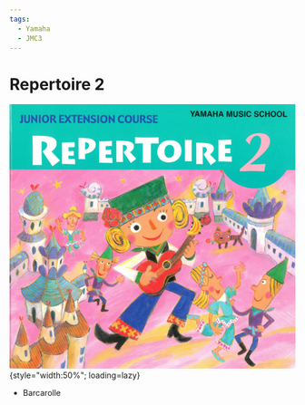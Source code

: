 ```yaml
---
tags:
  - Yamaha
  - JMC3
---
```


# Repertoire 2

![](../assets/repertoire2.png){style="width:50%"; loading=lazy}

- Barcarolle

